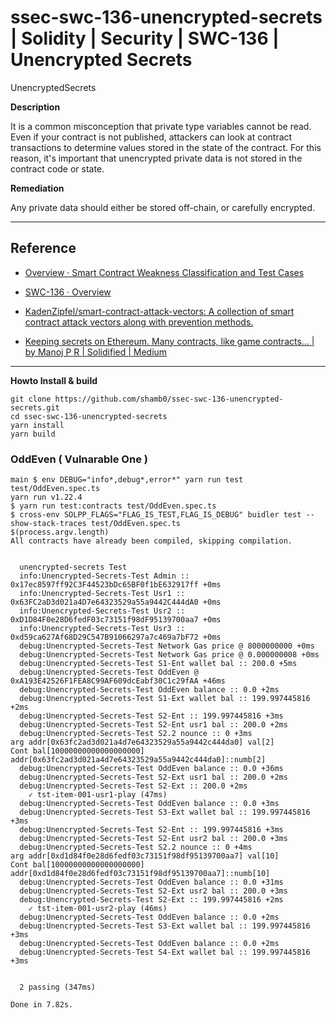 # ssec-swc-136-unencrypted-secrets | Solidity | Security | SWC-136 | Unencrypted Secrets

UnencryptedSecrets

**Description**

It is a common misconception that private type variables cannot be read. Even if your contract is not published, attackers can look at contract transactions to determine values stored in the state of the contract. For this reason, it's important that unencrypted private data is not stored in the contract code or state.

**Remediation**

Any private data should either be stored off-chain, or carefully encrypted.

---

## Reference

* [Overview · Smart Contract Weakness Classification and Test Cases](https://swcregistry.io/)

* [SWC-136 · Overview](https://swcregistry.io/docs/SWC-136)

* [KadenZipfel/smart-contract-attack-vectors: A collection of smart contract attack vectors along with prevention methods.](https://github.com/KadenZipfel/smart-contract-attack-vectors)

* [Keeping secrets on Ethereum. Many contracts, like game contracts… | by Manoj P R | Solidified | Medium](https://medium.com/solidified/keeping-secrets-on-ethereum-5b556c3bb1ee)

---

**Howto Install & build**

```shell
git clone https://github.com/shamb0/ssec-swc-136-unencrypted-secrets.git
cd ssec-swc-136-unencrypted-secrets
yarn install
yarn build
```

### OddEven ( Vulnarable One )

```shell
main $ env DEBUG="info*,debug*,error*" yarn run test test/OddEven.spec.ts
yarn run v1.22.4
$ yarn run test:contracts test/OddEven.spec.ts
$ cross-env SOLPP_FLAGS="FLAG_IS_TEST,FLAG_IS_DEBUG" buidler test --show-stack-traces test/OddEven.spec.ts
$(process.argv.length)
All contracts have already been compiled, skipping compilation.


  unencrypted-secrets Test
  info:Unencrypted-Secrets-Test Admin :: 0x17ec8597ff92C3F44523bDc65BF0f1bE632917ff +0ms
  info:Unencrypted-Secrets-Test Usr1 :: 0x63FC2aD3d021a4D7e64323529a55a9442C444dA0 +0ms
  info:Unencrypted-Secrets-Test Usr2 :: 0xD1D84F0e28D6fedF03c73151f98dF95139700aa7 +0ms
  info:Unencrypted-Secrets-Test Usr3 :: 0xd59ca627Af68D29C547B91066297a7c469a7bF72 +0ms
  debug:Unencrypted-Secrets-Test Network Gas price @ 8000000000 +0ms
  debug:Unencrypted-Secrets-Test Network Gas price @ 0.000000008 +0ms
  debug:Unencrypted-Secrets-Test S1-Ent wallet bal :: 200.0 +5ms
  debug:Unencrypted-Secrets-Test OddEven @ 0xA193E42526F1FEA8C99AF609dcEabf30C1c29fAA +46ms
  debug:Unencrypted-Secrets-Test OddEven balance :: 0.0 +2ms
  debug:Unencrypted-Secrets-Test S1-Ext wallet bal :: 199.997445816 +2ms
  debug:Unencrypted-Secrets-Test S2-Ent :: 199.997445816 +3ms
  debug:Unencrypted-Secrets-Test S2-Ent usr1 bal :: 200.0 +2ms
  debug:Unencrypted-Secrets-Test S2.2 nounce :: 0 +3ms
arg addr[0x63fc2ad3d021a4d7e64323529a55a9442c444da0] val[2]
Cont bal[10000000000000000000]
addr[0x63fc2ad3d021a4d7e64323529a55a9442c444da0]::numb[2]
  debug:Unencrypted-Secrets-Test OddEven balance :: 0.0 +36ms
  debug:Unencrypted-Secrets-Test S2-Ext usr1 bal :: 200.0 +2ms
  debug:Unencrypted-Secrets-Test S2-Ext :: 200.0 +2ms
    ✓ tst-item-001-usr1-play (47ms)
  debug:Unencrypted-Secrets-Test OddEven balance :: 0.0 +3ms
  debug:Unencrypted-Secrets-Test S3-Ext wallet bal :: 199.997445816 +3ms
  debug:Unencrypted-Secrets-Test S2-Ent :: 199.997445816 +3ms
  debug:Unencrypted-Secrets-Test S2-Ent usr2 bal :: 200.0 +3ms
  debug:Unencrypted-Secrets-Test S2.2 nounce :: 0 +4ms
arg addr[0xd1d84f0e28d6fedf03c73151f98df95139700aa7] val[10]
Cont bal[10000000000000000000]
addr[0xd1d84f0e28d6fedf03c73151f98df95139700aa7]::numb[10]
  debug:Unencrypted-Secrets-Test OddEven balance :: 0.0 +31ms
  debug:Unencrypted-Secrets-Test S2-Ext usr2 bal :: 200.0 +3ms
  debug:Unencrypted-Secrets-Test S2-Ext :: 199.997445816 +2ms
    ✓ tst-item-001-usr2-play (46ms)
  debug:Unencrypted-Secrets-Test OddEven balance :: 0.0 +2ms
  debug:Unencrypted-Secrets-Test S3-Ext wallet bal :: 199.997445816 +3ms
  debug:Unencrypted-Secrets-Test OddEven balance :: 0.0 +2ms
  debug:Unencrypted-Secrets-Test S4-Ext wallet bal :: 199.997445816 +3ms


  2 passing (347ms)

Done in 7.82s.
```
